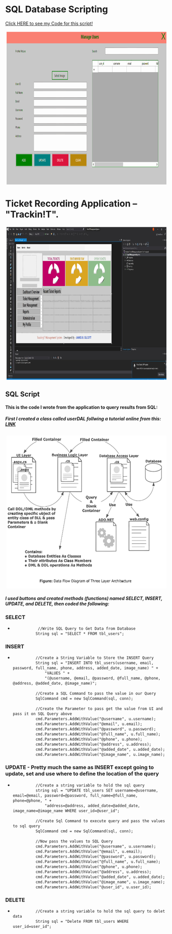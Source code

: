 # SQL Database Scripting
[Click HERE to see my Code for this script!](https://github.com/Silcott/ISTA_Project/blob/master/myProject/Project_Track!T/TrackIt/Track!TManagement%20System%20(working)/DAL/userDAL.cs)

<img align="Center" height="480px" width="600px" src="https://raw.githubusercontent.com/Silcott/ISTA_Project/master/myProject/Project_Track!T/Pictures/ManageUsersDash-stroke-and-fill.svg" alt="html" style="vertical-align:top; margin:4px"> 

# Ticket Recording Application – "Trackin!T".

<img align="Center" height="480px" width="600px" src="https://raw.githubusercontent.com/Silcott/ISTA_Project/master/myProject/Project_Track!T/Pictures/Dashboard.svg" alt="html" style="vertical-align:top; margin:4px"> 

##  SQL Script
#### This is the code I wrote from the application to query results from SQL:
##### First I created a class called userDAL follwing a tutorial online from this: [LINK](https://www.codeproject.com/Articles/679185/Understanding-Three-Layer-Architecture-and-its)
<img align="Center" height="480px" width="600px" src="https://raw.githubusercontent.com/Silcott/ISTA_Project/master/myProject/Project_Track!T/Pictures/Slide_Decks/DFD_of_Three_Layer-stroke-and-fill.svg" alt="html" style="vertical-align:top; margin:4px"> 

##### I used buttons and created methods (functions) named SELECT, INSERT, UPDATE, and DELETE, then coded the following:
### SELECT
-                //Write SQL Query to Get Data from Database
                String sql = "SELECT * FROM tbl_users";
### INSERT
- 				//Create a String Variable to Store the INSERT Query
                String sql = "INSERT INTO tbl_users(username, email, password, full_name, phone, address, added_date, image_name) " +
                    "VALUES " +
                    "(@username, @email, @password, @full_name, @phone, @address, @added_date, @image_name)";

                //Create a SQL Command to pass the value in our Query
                SqlCommand cmd = new SqlCommand(sql, conn);

                //Create the Parameter to pass get the value from UI and pass it on SQL Query above
                cmd.Parameters.AddWithValue("@username", u.username);
                cmd.Parameters.AddWithValue("@email", u.email);
                cmd.Parameters.AddWithValue("@password", u.password);
                cmd.Parameters.AddWithValue("@full_name", u.full_name);
                cmd.Parameters.AddWithValue("@phone", u.phone);
                cmd.Parameters.AddWithValue("@address", u.address);
                cmd.Parameters.AddWithValue("@added_date", u.added_date);
                cmd.Parameters.AddWithValue("@image_name", u.image_name);
### UPDATE - Pretty much the same as INSERT except going to update, set and use where to define the location of the query
- 				//Create a string variable to hold the sql query
                string sql = "UPDATE tbl_users SET username=@username, email=@email, password=@password, full_name=@full_name, phone=@phone, " +
                    "address=@address, added_date=@added_date, image_name=@image_name WHERE user_id=@user_id";

                //Create Sql Command to execute query and pass the values to sql query
                SqlCommand cmd = new SqlCommand(sql, conn);

                //Now pass the values to SQL Query
                cmd.Parameters.AddWithValue("@username", u.username);
                cmd.Parameters.AddWithValue("@email", u.email);
                cmd.Parameters.AddWithValue("@password", u.password);
                cmd.Parameters.AddWithValue("@full_name", u.full_name);
                cmd.Parameters.AddWithValue("@phone", u.phone);
                cmd.Parameters.AddWithValue("@address", u.address);
                cmd.Parameters.AddWithValue("@added_date", u.added_date);
                cmd.Parameters.AddWithValue("@image_name", u.image_name);
                cmd.Parameters.AddWithValue("@user_id", u.user_id);
### DELETE
- 				//Create a string variable to hold the sql query to delet data
                String sql = "Delete FROM tbl_users WHERE user_id=user_id";